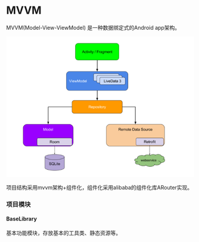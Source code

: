 # MVVM

MVVM(Model-View-ViewModel) 是一种数据绑定式的Android app架构。

![mvvm](./mvvm.png)


项目结构采用mvvm架构+组件化，组件化采用alibaba的组件化库ARouter实现。





### 项目模块

#### BaseLibrary
基本功能模块，存放基本的工具类、静态资源等。